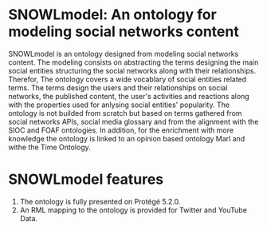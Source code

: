 # SNOWLmodel: An ontology for modeling social networks content
SNOWLmodel is an ontology designed from modeling social networks content. The modeling consists on abstracting the terms designing the main social entities structuring the social networks along with their relationships. Therefor, The ontology covers a wide vocablary of social entities related terms. The terms design the users and their relationships on social networks, the published content, the user's activities and reactions along with the properties used for anlysing social entities' popularity. The ontology is not builded from scratch but based on terms gathered from social networks APIs, social media glossary and from the alignment with the SIOC and FOAF ontologies. In addition, for the enrichment with more knowledge the ontology is linked to an opinion based ontology Marl and withe the Time Ontology.


# SNOWLmodel features 
1. The ontology is fully presented on Protégé 5.2.0. 
2. An RML mapping to the ontology is provided for Twitter and YouTube Data. 
